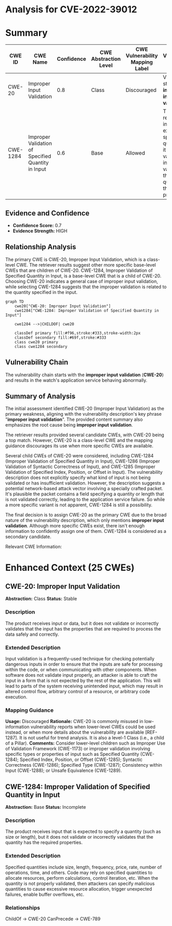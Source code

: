 # Analysis for CVE-2022-39012

# Summary

| CWE ID  | CWE Name  | Confidence | CWE Abstraction Level | CWE Vulnerability Mapping Label | CWE-Vulnerability Mapping Notes |
|----------------|---------------------------------------------|-------------------|--------------------------|------------------------------------|-----------------------------------------------------------------|
| CWE-20 | Improper Input Validation  | 0.8 | Class | Discouraged | Vulnerability stems from **improper input validation** |
| CWE-1284 | Improper Validation of Specified Quantity in Input | 0.6 | Base | Allowed | The product receives input that is expected to specify a quantity, but it does not validate or incorrectly validates that the quantity has the required properties. |

## Evidence and Confidence

*   **Confidence Score:** 0.7
*   **Evidence Strength:** HIGH

## Relationship Analysis
The primary CWE is CWE-20, Improper Input Validation, which is a class-level CWE. The retriever results suggest other more specific base-level CWEs that are children of CWE-20. CWE-1284, Improper Validation of Specified Quantity in Input, is a base-level CWE that is a child of CWE-20. Choosing CWE-20 indicates a general case of improper input validation, while selecting CWE-1284 suggests that the improper validation is related to the quantity specified in the input.

```mermaid
graph TD
    cwe20["CWE-20: Improper Input Validation"]
    cwe1284["CWE-1284: Improper Validation of Specified Quantity in Input"]

    cwe1284 -->|CHILDOF| cwe20

    classDef primary fill:#f96,stroke:#333,stroke-width:2px
    classDef secondary fill:#69f,stroke:#333
    class cwe20 primary
    class cwe1284 secondary
```

## Vulnerability Chain
The vulnerability chain starts with the **improper input validation** (**CWE-20**) and results in the watch's application service behaving abnormally.

## Summary of Analysis
The initial assessment identified CWE-20 (Improper Input Validation) as the primary weakness, aligning with the vulnerability description's key phrase "**improper input validation**". The provided content summary also emphasizes the root cause being **improper input validation**.

The retriever results provided several candidate CWEs, with CWE-20 being a top match. However, CWE-20 is a class-level CWE and the mapping guidance discourages its use when more specific CWEs are available.

Several child CWEs of CWE-20 were considered, including CWE-1284 (Improper Validation of Specified Quantity in Input), CWE-1286 (Improper Validation of Syntactic Correctness of Input), and CWE-1285 (Improper Validation of Specified Index, Position, or Offset in Input). The vulnerability description does not explicitly specify what kind of input is not being validated or has insufficient validation. However, the description suggests a potential network-based attack vector involving a specially crafted packet. It's plausible the packet contains a field specifying a quantity or length that is not validated correctly, leading to the application service failure. So while a more specific variant is not apparent, CWE-1284 is still a possibility.

The final decision is to assign CWE-20 as the primary CWE due to the broad nature of the vulnerability description, which only mentions **improper input validation**. Although more specific CWEs exist, there isn't enough information to confidently assign one of them. CWE-1284 is considered as a secondary candidate.

Relevant CWE Information:

# Enhanced Context (25 CWEs)

## CWE-20: Improper Input Validation
**Abstraction:** Class
**Status:** Stable

### Description
The product receives input or data, but it does
        not validate or incorrectly validates that the input has the
        properties that are required to process the data safely and
        correctly.

### Extended Description
Input validation is a frequently-used technique for checking potentially dangerous inputs in order to ensure that the inputs are safe for processing within the code, or when communicating with other components. When software does not validate input properly, an attacker is able to craft the input in a form that is not expected by the rest of the application. This will lead to parts of the system receiving unintended input, which may result in altered control flow, arbitrary control of a resource, or arbitrary code execution.

### Mapping Guidance
**Usage:** Discouraged
**Rationale:** CWE-20 is commonly misused in low-information vulnerability reports when lower-level CWEs could be used instead, or when more details about the vulnerability are available [REF-1287]. It is not useful for trend analysis. It is also a level-1 Class (i.e., a child of a Pillar).
**Comments:** Consider lower-level children such as Improper Use of Validation Framework (CWE-1173) or improper validation involving specific types or properties of input such as Specified Quantity (CWE-1284); Specified Index, Position, or Offset (CWE-1285); Syntactic Correctness (CWE-1286); Specified Type (CWE-1287); Consistency within Input (CWE-1288); or Unsafe Equivalence (CWE-1289).

## CWE-1284: Improper Validation of Specified Quantity in Input
**Abstraction:** Base
**Status:** Incomplete

### Description
The product receives input that is expected to specify a quantity (such as size or length), but it does not validate or incorrectly validates that the quantity has the required properties.

### Extended Description
Specified quantities include size, length, frequency, price, rate, number of operations, time, and others. Code may rely on specified quantities to allocate resources, perform calculations, control iteration, etc. When the quantity is not properly validated, then attackers can specify malicious quantities to cause excessive resource allocation, trigger unexpected failures, enable buffer overflows, etc.
### Relationships
ChildOf -> CWE-20
CanPrecede -> CWE-789
